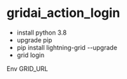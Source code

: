 # gridai_action_login

- install python 3.8
- upgrade pip
- pip install lightning-grid --upgrade
- grid login

Env
GRID_URL